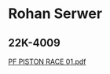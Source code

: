 # Rohan Serwer
## 22K-4009

[PF PISTON RACE 01.pdf](https://github.com/rohanserwer/PfFall23/files/12505691/PF.PISTON.RACE.01.pdf)







